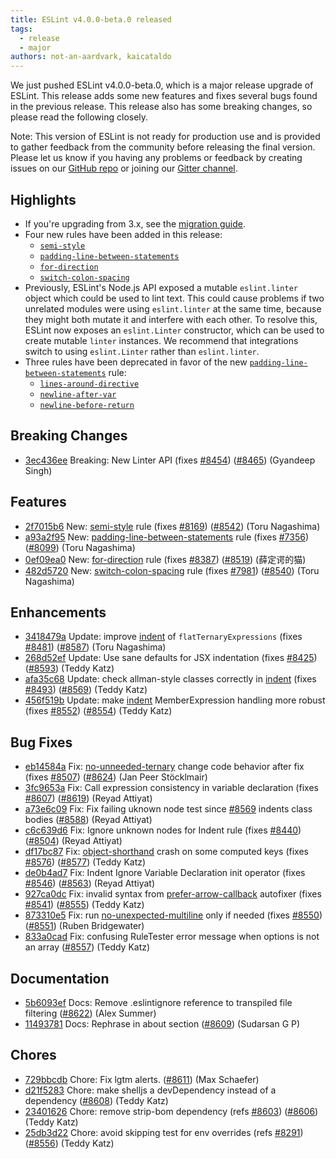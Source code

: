 ```yaml
---
title: ESLint v4.0.0-beta.0 released
tags:
  - release
  - major
authors: not-an-aardvark, kaicataldo
---
```


We just pushed ESLint v4.0.0-beta.0, which is a major release upgrade of ESLint. This release adds some new features and fixes several bugs found in the previous release. This release also has some breaking changes, so please read the following closely.

Note: This version of ESLint is not ready for production use and is provided to gather feedback from the community before releasing the final version. Please let us know if you having any problems or feedback by creating issues on our [GitHub repo](https://github.com/eslint/eslint) or joining our [Gitter channel](https://gitter.im/eslint/eslint).

## Highlights

* If you're upgrading from 3.x, see the [migration guide](/docs/4.0.0/user-guide/migrating-to-4.0.0).
* Four new rules have been added in this release:
  * [`semi-style`](/docs/4.0.0/rules/semi-style)
  * [`padding-line-between-statements`](/docs/4.0.0/rules/padding-line-between-statements)
  * [`for-direction`](/docs/4.0.0/rules/for-direction)
  * [`switch-colon-spacing`](/docs/4.0.0/rules/switch-colon-spacing)
* Previously, ESLint's Node.js API exposed a mutable `eslint.linter` object which could be used to lint text. This could cause problems if two unrelated modules were using `eslint.linter` at the same time, because they might both mutate it and interfere with each other. To resolve this, ESLint now exposes an `eslint.Linter` constructor, which can be used to create mutable `linter` instances. We recommend that integrations switch to using `eslint.Linter` rather than `eslint.linter`.
* Three rules have been deprecated in favor of the new [`padding-line-between-statements`](/docs/4.0.0/rules/padding-line-between-statements) rule:
  * [`lines-around-directive`](/docs/4.0.0/rules/lines-around-directive)
  * [`newline-after-var`](/docs/4.0.0/rules/newline-after-var)
  * [`newline-before-return`](/docs/4.0.0/rules/newline-before-return)

## Breaking Changes


* [3ec436ee](https://github.com/eslint/eslint/commit/3ec436ee) Breaking: New Linter API (fixes [#8454](https://github.com/eslint/eslint/issues/8454)) ([#8465](https://github.com/eslint/eslint/issues/8465)) (Gyandeep Singh)




## Features


* [2f7015b6](https://github.com/eslint/eslint/commit/2f7015b6) New: [semi-style](/docs/4.0.0/rules/semi-style) rule (fixes [#8169](https://github.com/eslint/eslint/issues/8169)) ([#8542](https://github.com/eslint/eslint/issues/8542)) (Toru Nagashima)
* [a93a2f95](https://github.com/eslint/eslint/commit/a93a2f95) New: [padding-line-between-statements](/docs/4.0.0/rules/padding-line-between-statements) rule (fixes [#7356](https://github.com/eslint/eslint/issues/7356)) ([#8099](https://github.com/eslint/eslint/issues/8099)) (Toru Nagashima)
* [0ef09ea0](https://github.com/eslint/eslint/commit/0ef09ea0) New: [for-direction](/docs/4.0.0/rules/for-direction) rule (fixes [#8387](https://github.com/eslint/eslint/issues/8387)) ([#8519](https://github.com/eslint/eslint/issues/8519)) (薛定谔的猫)
* [482d5720](https://github.com/eslint/eslint/commit/482d5720) New: [switch-colon-spacing](/docs/4.0.0/rules/switch-colon-spacing) rule (fixes [#7981](https://github.com/eslint/eslint/issues/7981)) ([#8540](https://github.com/eslint/eslint/issues/8540)) (Toru Nagashima)




## Enhancements


* [3418479a](https://github.com/eslint/eslint/commit/3418479a) Update: improve [indent](/docs/rules/indent) of `flatTernaryExpressions` (fixes [#8481](https://github.com/eslint/eslint/issues/8481)) ([#8587](https://github.com/eslint/eslint/issues/8587)) (Toru Nagashima)
* [268d52ef](https://github.com/eslint/eslint/commit/268d52ef) Update: Use sane defaults for JSX indentation (fixes [#8425](https://github.com/eslint/eslint/issues/8425)) ([#8593](https://github.com/eslint/eslint/issues/8593)) (Teddy Katz)
* [afa35c68](https://github.com/eslint/eslint/commit/afa35c68) Update: check allman-style classes correctly in [indent](/docs/rules/indent) (fixes [#8493](https://github.com/eslint/eslint/issues/8493)) ([#8569](https://github.com/eslint/eslint/issues/8569)) (Teddy Katz)
* [456f519b](https://github.com/eslint/eslint/commit/456f519b) Update: make [indent](/docs/rules/indent) MemberExpression handling more robust (fixes [#8552](https://github.com/eslint/eslint/issues/8552)) ([#8554](https://github.com/eslint/eslint/issues/8554)) (Teddy Katz)




## Bug Fixes


* [eb14584a](https://github.com/eslint/eslint/commit/eb14584a) Fix: [no-unneeded-ternary](/docs/rules/no-unneeded-ternary) change code behavior after fix (fixes [#8507](https://github.com/eslint/eslint/issues/8507)) ([#8624](https://github.com/eslint/eslint/issues/8624)) (Jan Peer Stöcklmair)
* [3fc9653a](https://github.com/eslint/eslint/commit/3fc9653a) Fix: Call expression consistency in variable declaration (fixes [#8607](https://github.com/eslint/eslint/issues/8607)) ([#8619](https://github.com/eslint/eslint/issues/8619)) (Reyad Attiyat)
* [a73e6c09](https://github.com/eslint/eslint/commit/a73e6c09) Fix: Fix failing uknown node test since [#8569](https://github.com/eslint/eslint/issues/8569) indents class bodies ([#8588](https://github.com/eslint/eslint/issues/8588)) (Reyad Attiyat)
* [c6c639d6](https://github.com/eslint/eslint/commit/c6c639d6) Fix: Ignore unknown nodes for Indent rule (fixes [#8440](https://github.com/eslint/eslint/issues/8440)) ([#8504](https://github.com/eslint/eslint/issues/8504)) (Reyad Attiyat)
* [df17bc87](https://github.com/eslint/eslint/commit/df17bc87) Fix: [object-shorthand](/docs/rules/object-shorthand) crash on some computed keys (fixes [#8576](https://github.com/eslint/eslint/issues/8576)) ([#8577](https://github.com/eslint/eslint/issues/8577)) (Teddy Katz)
* [de0b4ad7](https://github.com/eslint/eslint/commit/de0b4ad7) Fix: Indent Ignore Variable Declaration init operator (fixes [#8546](https://github.com/eslint/eslint/issues/8546)) ([#8563](https://github.com/eslint/eslint/issues/8563)) (Reyad Attiyat)
* [927ca0dc](https://github.com/eslint/eslint/commit/927ca0dc) Fix: invalid syntax from [prefer-arrow-callback](/docs/rules/prefer-arrow-callback) autofixer (fixes [#8541](https://github.com/eslint/eslint/issues/8541)) ([#8555](https://github.com/eslint/eslint/issues/8555)) (Teddy Katz)
* [873310e5](https://github.com/eslint/eslint/commit/873310e5) Fix: run [no-unexpected-multiline](/docs/rules/no-unexpected-multiline) only if needed (fixes [#8550](https://github.com/eslint/eslint/issues/8550)) ([#8551](https://github.com/eslint/eslint/issues/8551)) (Ruben Bridgewater)
* [833a0cad](https://github.com/eslint/eslint/commit/833a0cad) Fix: confusing RuleTester error message when options is not an array ([#8557](https://github.com/eslint/eslint/issues/8557)) (Teddy Katz)




## Documentation


* [5b6093ef](https://github.com/eslint/eslint/commit/5b6093ef) Docs: Remove .eslintignore reference to transpiled file filtering ([#8622](https://github.com/eslint/eslint/issues/8622)) (Alex Summer)
* [11493781](https://github.com/eslint/eslint/commit/11493781) Docs: Rephrase in about section ([#8609](https://github.com/eslint/eslint/issues/8609)) (Sudarsan G P)








## Chores


* [729bbcdb](https://github.com/eslint/eslint/commit/729bbcdb) Chore: Fix lgtm alerts. ([#8611](https://github.com/eslint/eslint/issues/8611)) (Max Schaefer)
* [d21f5283](https://github.com/eslint/eslint/commit/d21f5283) Chore: make shelljs a devDependency instead of a dependency ([#8608](https://github.com/eslint/eslint/issues/8608)) (Teddy Katz)
* [23401626](https://github.com/eslint/eslint/commit/23401626) Chore: remove strip-bom dependency (refs [#8603](https://github.com/eslint/eslint/issues/8603)) ([#8606](https://github.com/eslint/eslint/issues/8606)) (Teddy Katz)
* [25db3d22](https://github.com/eslint/eslint/commit/25db3d22) Chore: avoid skipping test for env overrides (refs [#8291](https://github.com/eslint/eslint/issues/8291)) ([#8556](https://github.com/eslint/eslint/issues/8556)) (Teddy Katz)
